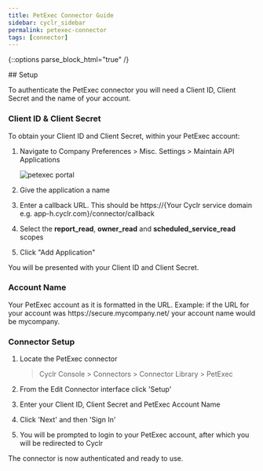 ```yaml
---
title: PetExec Connector Guide
sidebar: cyclr_sidebar
permalink: petexec-connector
tags: [connector]
---
```

{::options parse_block_html="true" /}
<section class="card">
## Setup

To authenticate the PetExec connector you will need a Client ID, Client Secret and the name of your account.

### Client ID & Client Secret

To obtain your Client ID and Client Secret, within your PetExec account:

1. Navigate to Company Preferences > Misc. Settings > Maintain API Applications

   ![petexec portal](./images/petexec_img_1.png)

2. Give the application a name

3. Enter a callback URL. This should be https://{Your Cyclr service domain e.g. <span>app-h.cyclr.</span>com}/connector/callback

4. Select the **report_read**, **owner_read** and **scheduled_service_read** scopes

5. Click "Add Application"

You will be presented with your Client ID and Client Secret.

### Account Name

Your PetExec account as it is formatted in the URL. Example: if the URL for your account was https://<span>secure.mycompany.</span>net/ your account name would be mycompany.

### Connector Setup

1. Locate the PetExec connector

   > Cyclr Console > Connectors > Connector Library > PetExec

2. From the Edit Connector interface click 'Setup'

3. Enter your Client ID, Client Secret and PetExec Account Name

4. Click 'Next' and then 'Sign In'

5. You will be prompted to login to your PetExec account, after which you will be redirected to Cyclr

The connector is now authenticated and ready to use.

</section>
